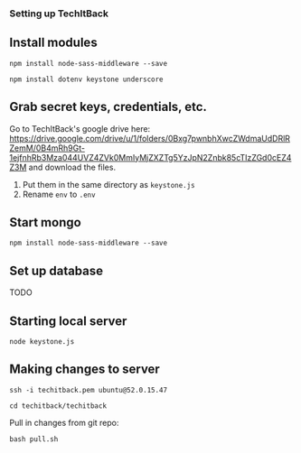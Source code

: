 ### Setting up TechItBack

## Install modules
`npm install node-sass-middleware --save`

`npm install dotenv keystone underscore`

## Grab secret keys, credentials, etc.

 Go to TechItBack's google drive here: https://drive.google.com/drive/u/1/folders/0Bxg7pwnbhXwcZWdmaUdDRlRZemM/0B4mRh9Gt-1ejfnhRb3Mza044UVZ4ZVk0MmIyMjZXZTg5YzJpN2Znbk85cTIzZGd0cEZ4Z3M and download the files.
   1. Put them in the same directory as `keystone.js`
   2. Rename `env` to `.env`
  
## Start mongo
`npm install node-sass-middleware --save`

## Set up database
TODO

## Starting local server
`node keystone.js`

## Making changes to server
`ssh -i techitback.pem ubuntu@52.0.15.47`

`cd techitback/techitback`

Pull in changes from git repo:

`bash pull.sh`
